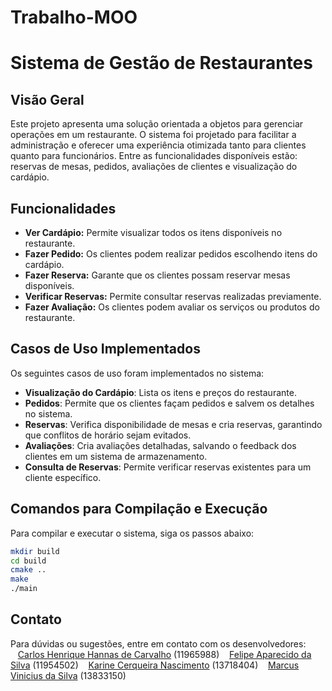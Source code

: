 # Trabalho-MOO
# Sistema de Gestão de Restaurantes

## Visão Geral
Este projeto apresenta uma solução orientada a objetos para gerenciar operações em um restaurante. O sistema foi projetado para facilitar a administração e oferecer uma experiência otimizada tanto para clientes quanto para funcionários. Entre as funcionalidades disponíveis estão: reservas de mesas, pedidos, avaliações de clientes e visualização do cardápio.

## Funcionalidades
- **Ver Cardápio:** Permite visualizar todos os itens disponíveis no restaurante.
- **Fazer Pedido:** Os clientes podem realizar pedidos escolhendo itens do cardápio.
- **Fazer Reserva:** Garante que os clientes possam reservar mesas disponíveis.
- **Verificar Reservas:** Permite consultar reservas realizadas previamente.
- **Fazer Avaliação:** Os clientes podem avaliar os serviços ou produtos do restaurante.

## Casos de Uso Implementados
Os seguintes casos de uso foram implementados no sistema:
- **Visualização do Cardápio**: Lista os itens e preços do restaurante.
- **Pedidos**: Permite que os clientes façam pedidos e salvem os detalhes no sistema.
- **Reservas**: Verifica disponibilidade de mesas e cria reservas, garantindo que conflitos de horário sejam evitados.
- **Avaliações**: Cria avaliações detalhadas, salvando o feedback dos clientes em um sistema de armazenamento.
- **Consulta de Reservas**: Permite verificar reservas existentes para um cliente específico.

## Comandos para Compilação e Execução
Para compilar e executar o sistema, siga os passos abaixo:

```bash
mkdir build
cd build
cmake ..
make
./main
```

## Contato
Para dúvidas ou sugestões, entre em contato com os desenvolvedores:
&nbsp;&nbsp;&nbsp;[Carlos Henrique Hannas de Carvalho]() (11965988)
&nbsp;&nbsp;&nbsp;[Felipe Aparecido da Silva](https://github.com/FehASilva) (11954502)
&nbsp;&nbsp;&nbsp;[Karine Cerqueira Nascimento](https://github.com/KarineCerqueira) (13718404)
&nbsp;&nbsp;&nbsp;[Marcus Vinicius da Silva]() (13833150)
